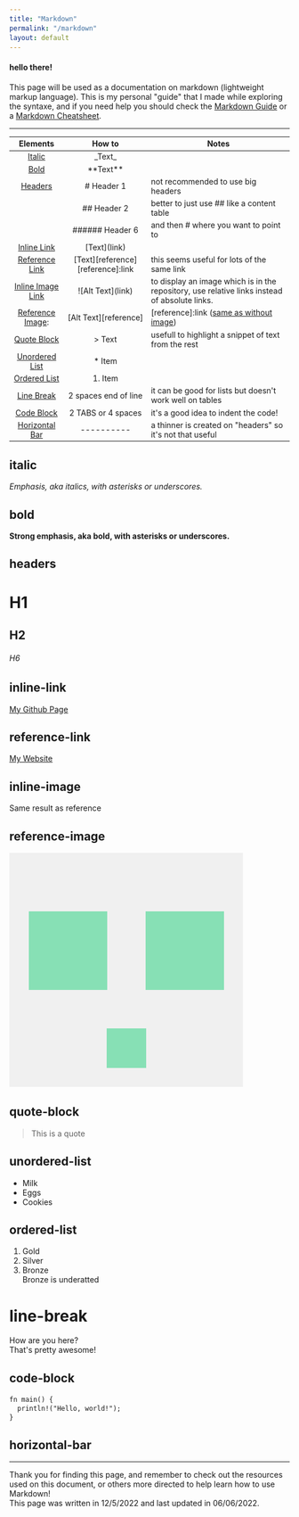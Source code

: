 ```yaml
---
title: "Markdown"
permalink: "/markdown"
layout: default
---
```




#### hello there!

This page will be used as a documentation on markdown (lightweight markup language).
This is my personal "guide" that I made while exploring the syntaxe, and if you need help you should check the [Markdown Guide](https://www.markdownguide.org/) or a [Markdown Cheatsheet](https://github.com/adam-p/markdown-here/wiki/Markdown-Cheatsheet).

-------

| Elements                              |       How to                                                  |      Notes      
| :------:                              |       :------:                                                |      ------     
| [Italic](#italic)                     |      \_Text\_                                                 |                 
| [Bold](#bold)                         |     \*\*Text\*\*                                              |                 
| [Headers](#headers)                   |     \# Header 1                                               |   not recommended to use big headers             
|                                       |     \## Header 2                                              |   better to just use \#\# like a content table              
|                                       |     \###### Header 6                                          |   and then \# where you want to point to              
| [Inline Link](#inline-link)           |     \[Text](link)                                             |                 |
| [Reference Link](#reference-link)     |     \[Text][reference]   \[reference]:link                    |   this seems useful for lots of the same link            
| [Inline Image Link](#inline-image)    |     \!\[Alt Text](link)                                       |   to display an image which is in the repository, use relative links instead of absolute links.   
| [Reference Image](#reference-image):  |     \[Alt Text][reference]                                    |    \[reference]:link  ([same as without image](#reference-link))        
| [Quote Block](#quote-block)           |     \> Text                                                   |   usefull to highlight a snippet of text from the rest              
| [Unordered List](#unordered-list)     |     \* Item                                                   |                 
| [Ordered List](#ordered-list)         |     1. Item                                                   |                 
| [Line Break](#line-break)             |     2 spaces end of line                                      |   it can be good for lists but doesn't work well on tables             
| [Code Block](#code-block)             |     2 TABS or 4 spaces                                        |   it's a good idea to indent the code!              
| [Horizontal Bar](#horizontal-bar)     |     \----------                                               |   a thinner is created on "headers" so it's not that useful             

## italic  
_Emphasis, aka italics, with *asterisks* or _underscores_._
## bold  
**Strong emphasis, aka bold, with **asterisks** or __underscores__.**
## headers  
# H1
## H2
###### H6
## inline-link
[My Github Page](https://github.com/NinjaSpottedCoding/Main-Page)
## reference-link
[My Website][website]
## inline-image
Same result as reference
## reference-image
![My Avatar](/markdown/105322822.png "Original Avatar")
<!--- ![My Avatar][avatar] -->
## quote-block
> This is a quote


## unordered-list
* Milk
* Eggs
* Cookies


## ordered-list
1. Gold
2. Silver
3. Bronze  
Bronze is underatted


# line-break
How are you here?  
That's pretty awesome!  
## code-block
    fn main() {
      println!("Hello, world!");
    }

## horizontal-bar
---------  
[avatar]:/markdown/105322822.png
[website]:https://ninjaspottedcoding.github.io/Main-Page/

Thank you for finding this page, and remember to check out the resources used on this document, or others more directed to help learn how to use Markdown!   
This page was written in 12/5/2022 and last updated in 06/06/2022.
